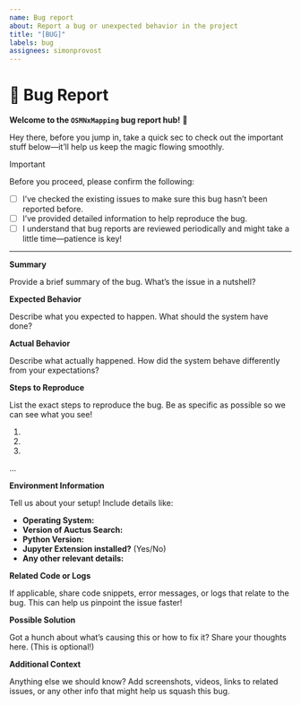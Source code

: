 ```yaml
---
name: Bug report
about: Report a bug or unexpected behavior in the project
title: "[BUG]"
labels: bug
assignees: simonprovost
---
```


# 🐛 Bug Report

**Welcome to the `OSMNxMapping` bug report hub!** 🎉

Hey there, before you jump in, take a quick sec to check out the important stuff below—it’ll help us keep the magic flowing smoothly.

> [!IMPORTANT]  
> Before you proceed, please confirm the following:  
> - [ ] I’ve checked the existing issues to make sure this bug hasn’t been reported before.  
> - [ ] I’ve provided detailed information to help reproduce the bug.  
> - [ ] I understand that bug reports are reviewed periodically and might take a little time—patience is key!

---

**Summary**

Provide a brief summary of the bug. What’s the issue in a nutshell?

**Expected Behavior**

Describe what you expected to happen. What should the system have done?

**Actual Behavior**

Describe what actually happened. How did the system behave differently from your expectations?

**Steps to Reproduce**

List the exact steps to reproduce the bug. Be as specific as possible so we can see what you see!  

1.  
2.  
3.  
...  

**Environment Information**

Tell us about your setup! Include details like:  
- **Operating System:**  
- **Version of Auctus Search:**  
- **Python Version:**
- **Jupyter Extension installed?** (Yes/No)
- **Any other relevant details:**  

**Related Code or Logs**

If applicable, share code snippets, error messages, or logs that relate to the bug. This can help us pinpoint the issue faster!  

**Possible Solution**

Got a hunch about what’s causing this or how to fix it? Share your thoughts here. (This is optional!)  

**Additional Context**

Anything else we should know? Add screenshots, videos, links to related issues, or any other info that might help us squash this bug.